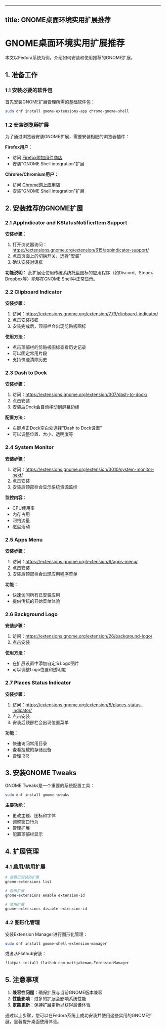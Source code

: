 


---
title: GNOME桌面环境实用扩展推荐
---

# GNOME桌面环境实用扩展推荐

本文以Fedora系统为例，介绍如何安装和使用推荐的GNOME扩展。

## 1. 准备工作

### 1.1 安装必要的软件包

首先安装GNOME扩展管理所需的基础软件包：

```bash
sudo dnf install gnome-extensions-app chrome-gnome-shell
```

### 1.2 安装浏览器扩展

为了通过浏览器安装GNOME扩展，需要安装相应的浏览器插件：

**Firefox用户：**
- 访问 [Firefox附加组件商店](https://addons.mozilla.org/en-US/firefox/addon/gnome-shell-integration/)
- 安装"GNOME Shell integration"扩展

**Chrome/Chromium用户：**
- 访问 [Chrome网上应用店](https://chrome.google.com/webstore/detail/gnome-shell-integration/gphhapmejobijbbhgpjhcjognlahblep)
- 安装"GNOME Shell integration"扩展

## 2. 安装推荐的GNOME扩展

### 2.1 AppIndicator and KStatusNotifierItem Support

**安装步骤：**

1. 打开浏览器访问：https://extensions.gnome.org/extension/615/appindicator-support/
2. 点击页面上的切换开关，选择"安装"
3. 确认安装对话框

**功能说明：**
此扩展让使用传统系统托盘图标的应用程序（如Discord、Steam、Dropbox等）能够在GNOME Shell中正常显示。

### 2.2 Clipboard Indicator

**安装步骤：**

1. 访问：https://extensions.gnome.org/extension/779/clipboard-indicator/
2. 点击安装按钮
3. 安装完成后，顶部栏会出现剪贴板图标

**使用方法：**
- 点击顶部栏的剪贴板图标查看历史记录
- 可以固定常用片段
- 支持快速清除历史

### 2.3 Dash to Dock

**安装步骤：**

1. 访问：https://extensions.gnome.org/extension/307/dash-to-dock/
2. 点击安装
3. 安装后Dock会自动移动到屏幕边缘

**配置方法：**
- 右键点击Dock空白处选择"Dash to Dock设置"
- 可以调整位置、大小、透明度等

### 2.4 System Monitor

**安装步骤：**

1. 访问：https://extensions.gnome.org/extension/3010/system-monitor-next/
2. 点击安装
3. 安装后顶部栏会显示系统资源监控

**监控内容：**
- CPU使用率
- 内存占用
- 网络流量
- 磁盘活动

### 2.5 Apps Menu

**安装步骤：**

1. 访问：https://extensions.gnome.org/extension/6/apps-menu/
2. 点击安装
3. 安装后顶部栏会出现应用程序菜单

**功能：**
- 快速访问所有已安装应用
- 提供传统的开始菜单体验

### 2.6 Background Logo

**安装步骤：**

1. 访问：https://extensions.gnome.org/extension/26/background-logo/
2. 点击安装

**使用方法：**
- 在扩展设置中添加自定义Logo图片
- 可以调整Logo位置和透明度

### 2.7 Places Status Indicator

**安装步骤：**

1. 访问：https://extensions.gnome.org/extension/8/places-status-indicator/
2. 点击安装
3. 安装后顶部栏会出现位置菜单

**功能：**
- 快速访问常用目录
- 查看挂载的存储设备
- 管理书签

## 3. 安装GNOME Tweaks

GNOME Tweaks是一个重要的系统配置工具：

```bash
sudo dnf install gnome-tweaks
```

**主要功能：**
- 更改主题、图标和字体
- 调整窗口行为
- 管理扩展
- 配置顶部栏显示

## 4. 扩展管理

### 4.1 启用/禁用扩展

```bash
# 查看已安装的扩展
gnome-extensions list

# 启用扩展
gnome-extensions enable extension-id

# 禁用扩展
gnome-extensions disable extension-id
```

### 4.2 图形化管理

安装Extension Manager进行图形化管理：

```bash
sudo dnf install gnome-shell-extension-manager
```

或者从Flathub安装：

```bash
flatpak install flathub com.mattjakeman.ExtensionManager
```

## 5. 注意事项

1. **兼容性问题**：确保扩展与当前GNOME版本兼容
2. **性能影响**：过多的扩展会影响系统性能
3. **定期更新**：保持扩展更新以获得最佳体验

通过以上步骤，您可以在Fedora系统上成功安装并使用这些实用的GNOME扩展，显著提升桌面使用体验。